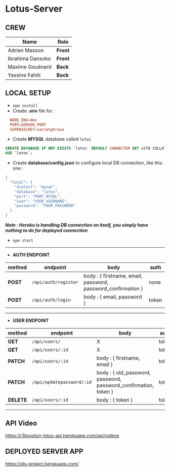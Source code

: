 # Lotus-Server

## CREW

| Name | Role |
|------|------|
| Adrien Masson | **Front** |
| Ibrahima Dansoko | **Front** |
| Maxime Gouénard | **Back** |
| Yassine Fahiti | **Back** |

## LOCAL SETUP

- `npm install`
- Create **.env** file for :
```conf
  NODE_ENV=dev
  PORT=SERVER_PORT
  SUPERSECRET=secretphrase
```
- Create **MYSQL** database called `lotos`
```sql
CREATE DATABASE IF NOT EXISTS `lotos` DEFAULT CHARACTER SET utf8 COLLATE utf8_general_ci;
USE `lotos`;
```
- Create **database/config.json** to configure local DB connection, like this one :
```java
{
  "local": {
    "dialect": "mysql",
    "database": "lotos",
    "port": "PORT_MYSQL",
    "user": "YOUR_USERNAME",
    "password": "YOUR_PASSWORD"
  }
}
```
  **_Note : Heroku is handling DB connection on itself, you simply have nothing to do for deployed connection_**
- `npm start`

---
- **AUTH ENDPOINT**

| method       | endpoint              | body                                                        |  auth |
|--------------|-----------------------|-------------------------------------------------------------|-------|
| **POST**     | `/api/auth/register ` | body : { firstname, email, password, password_confirmation } | none  |
| **POST**     | `/api/auth/login`     | body : { email, password }                                  | token |

---

- **USER ENDPOINT**

| method       | endpoint              | body                                                        |  auth |
|--------------|-----------------------|-------------------------------------------------------------|-------|
| **GET**      | `/api/users/`         | X                                                           | token |
| **GET**      | `/api/users/:id`      | X                                                           | token |
| **PATCH**    | `/api/users/:id`      | body : { firstname, email }                                 | token |
| **PATCH**    | `/api/updatepassword/:id` | body : { old_password, password, password_confirmation, token }  | token |
| **DELETE**   | `/api/users/:id`       | body : { token  }                                           | token |

---

## API Video

https://r3lovution-lotus-api.herokuapp.com/api/videos

## DEPLOYED SERVER APP

https://qls-project.herokuapp.com/
